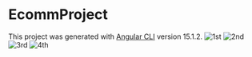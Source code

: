 # EcommProject

This project was generated with [Angular CLI](https://github.com/angular/angular-cli) version 15.1.2.
![1st](https://user-images.githubusercontent.com/96011023/224228129-13955a98-2af5-4347-8917-7e8fdadf70de.jpeg)
![2nd](https://user-images.githubusercontent.com/96011023/224228243-4e8b229d-e867-4d17-8684-55ee5c9eea96.jpeg)
![3rd](https://user-images.githubusercontent.com/96011023/224228354-191c8e59-2168-48c0-ab1b-931c2a2d5c75.jpeg)
![4th](https://user-images.githubusercontent.com/96011023/224228497-c4d6ee6e-3c78-4831-b4af-f5c582672dd7.jpeg)


